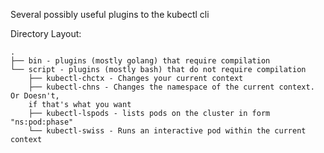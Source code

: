 Several possibly useful plugins to the kubectl cli

Directory Layout:
~~~
.
├── bin - plugins (mostly golang) that require compilation
└── script - plugins (mostly bash) that do not require compilation
    ├── kubectl-chctx - Changes your current context
    ├── kubectl-chns - Changes the namespace of the current context. Or Doesn't,
    if that's what you want
    ├── kubectl-lspods - lists pods on the cluster in form "ns:pod:phase"
    └── kubectl-swiss - Runs an interactive pod within the current context
~~~
